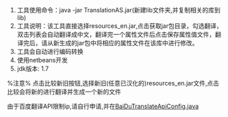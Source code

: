 1. 工具使用命令：java -jar TranslationAS.jar(新建lib文件夹,并复制相关的库到lib)
2. 工具说明：该工具直接选择resources_en.jar,点击获取jar包目录，勾选翻译，双击列表会自动翻译成中文，翻译完一个属性文件后点击保存属性值文件，翻译完后，请从新生成的jar包中将相应的属性文件在该库中进行修改。
3. 工具会自动进行编码转换
4. 使用netbeans开发
5. jdk版本: 1.7

%注意%
点击比较新旧按钮,选择新旧(任意已汉化的)resources_en.jar文件,点击比较会将新的进行翻译并生成一个新的文件

由于百度翻译API限制ip,请自行申请,并在[BaiDuTranslateApiConfig.java](https://github.com/AndroidStudioTranslate/Android-Studio-Translate-Tool/blob/master/src/translation/baidu/BaiDuTranslateApiConfig.java "BaiDuTranslateApiConfig.java")
